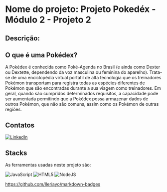# Nome do projeto: Projeto Pokedéx - Módulo 2 - Projeto 2

## Descrição:

## O que é uma Pokédex?
A Pokédex é conhecida como Poké-Agenda no Brasil (e ainda como Dexter ou Dextette, dependendo da voz masculina ou feminina do aparelho).
Trata-se de uma enciclopédia virtual portátil de alta tecnologia que os treinadores Pokémon transportam para registra todas as espécies diferentes de Pokémon que são encontradas durante a sua viagem como treinadores. 
Em geral, quando são cumpridos determinados requisitos, a capacidade pode ser aumentada permitindo que a Pokédex possa armazenar dados de outros Pokémon, que não são comuns, assim como os Pokémon de outras regiões.

## Contatos
<a href="https://www.linkedin.com/in/maxcleiton/" target="_blank" rel="noopener">![LinkedIn](https://img.shields.io/badge/linkedin-%230077B5.svg?style=for-the-badge&logo=linkedin&logoColor=white)<a>

## Stacks
As ferramentas usadas neste projeto são:

![JavaScript](https://img.shields.io/badge/javascript-%23323330.svg?style=for-the-badge&logo=javascript&logoColor=%23F7DF1E)
![HTML5](https://img.shields.io/badge/html5-%23E34F26.svg?style=for-the-badge&logo=html5&logoColor=white)
![NodeJS](https://img.shields.io/badge/node.js-6DA55F?style=for-the-badge&logo=node.js&logoColor=white)


https://github.com/Ileriayo/markdown-badges